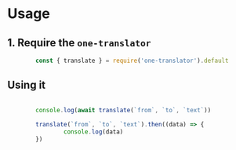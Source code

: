 
# Usage 
   ## 1. Require the `one-translator`
```js
        const { translate } = require('one-translator').default
```
   ## Using it
```js

        console.log(await translate(`from`, `to`, `text`)) 
           
        translate(`from`, `to`, `text`).then((data) => {
                console.log(data)
        })

```

